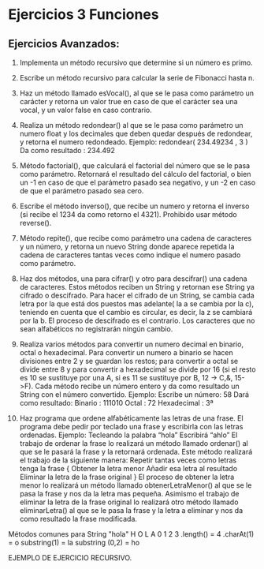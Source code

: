 # Ejercicios 3 Funciones
## Ejercicios Avanzados:
1. Implementa un método recursivo que determine si un número es primo.

2. Escribe un método recursivo para calcular la serie de Fibonacci hasta n.

3. Haz un método llamado esVocal(), al que se le pasa como parámetro un carácter y retorna un valor true en caso de que el carácter sea una vocal, y un valor false en caso contrario.

4. Realiza un método redondear() al que se le pasa como parámetro un numero float y los decimales que deben quedar después de redondear, y retorna el numero redondeado.
   Ejemplo: redondear( 234.49234 , 3 )
   Da como resultado : 234.492

5. Método factorial(), que calculará el factorial del número que se le pasa como parámetro. Retornará el resultado del cálculo del factorial, o bien un -1 en caso de que el parámetro pasado sea negativo, y un -2 en caso de que el parámetro pasado sea cero.

6. Escribe el método inverso(), que recibe un numero y retorna el inverso (si recibe el 1234 da como retorno el 4321). Prohibido usar método reverse().

7. Método repite(), que recibe como parámetro una cadena de caracteres y un número, y retorna un nuevo String donde aparece repetida la cadena de caracteres tantas veces como indique el numero pasado como parámetro.

8. Haz dos métodos, una para cifrar() y otro para descifrar() una cadena de caracteres. Estos métodos reciben un String y retornan ese String ya cifrado o descifrado. Para hacer el cifrado de un String, se cambia cada letra por la que está dos puestos mas adelante( la a se cambia por la c), teniendo en cuenta que el cambio es circular, es decir, la z se cambiará por la b. El proceso de descifrado es el contrario. Los caracteres que no sean alfabéticos no registrarán ningún cambio.

9. Realiza varios métodos para convertir un numero decimal en binario, octal o hexadecimal. Para convertir un numero a binario se hacen divisiones entre 2 y se guardan los restos; para convertir a octal se divide entre 8 y para convertir a hexadecimal se divide por 16 (si el resto es 10 se sustituye por una A, si es 11 se sustituye por B, 12 -> C,&, 15->F). Cada método recibe un número entero y da como resultado un String con el número convertido.
   Ejemplo:
   Escribe un número: 58
   Dará como resultado:
   Binario : 111010
   Octal : 72
   Hexadecimal : 3ª

10. Haz programa que ordene alfabéticamente las letras de una frase. El programa debe pedir por teclado una frase y escribirla con las letras ordenadas.
    Ejemplo: Tecleando la palabra “hola”
    Escribirá “ahlo”
    El trabajo de ordenar la frase lo realizará un método llamado ordenar() al que se le pasará la frase y la retornará ordenada. Este método realizará el trabajo de la siguiente manera:
    Repetir tantas veces como letras tenga la frase
    {
    Obtener la letra menor
    Añadir esa letra al resultado
    Eliminar la letra de la frase original
    }
    El proceso de obtener la letra menor lo realizará un método llamado
    obtenerLetraMenor() al que se le pasa la frase y nos da la letra mas pequeña.
    Asimismo el trabajo de eliminar la letra de la frase original lo realizará otro
    método llamado eliminarLetra() al que se le pasa la frase y la letra a eliminar y nos da como resultado la frase modificada.

Métodos comunes para String "hola"
H O L A
0 1 2 3
.length() = 4
.charAt(1) = o
substring(1) = la
substring (0,2) = ho


EJEMPLO DE EJERCICIO RECURSIVO.
